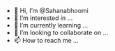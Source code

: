 - 👋 Hi, I’m @Sahanabhoomi
- 👀 I’m interested in ...
- 🌱 I’m currently learning ...
- 💞️ I’m looking to collaborate on ...
- 📫 How to reach me ...

<!---
Sahanabhoomi/Sahanabhoomi is a ✨ special ✨ repository because its `README.md` (this file) appears on your GitHub profile.
You can click the Preview link to take a look at your changes.
--->
